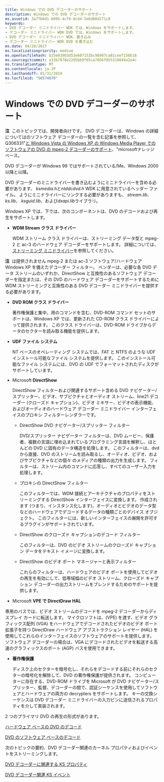 ```yaml
---
title: Windows での DVD デコーダーのサポート
description: Windows での DVD デコーダーのサポート
ms.assetid: 3a77b6d1-6095-4cf8-8cd4-2e6d80d171c8
keywords:
- DVD デコーダー ミニドライバー WDK では、Windows をサポートします。
- デコーダー ミニドライバー WDK DVD では、Windows をサポートします。
- DVD デコーダー ミニドライバー WDK、書き込み
- デコーダー ミニドライバー WDK DVD を書き込む
ms.date: 04/20/2017
ms.localizationpriority: medium
ms.openlocfilehash: b25e03803d53e607152bc98987ca81ceef156b18
ms.sourcegitcommit: a33b7978e22d5bb9f65ca7056f955319049a2e4c
ms.translationtype: MT
ms.contentlocale: ja-JP
ms.lasthandoff: 01/31/2019
ms.locfileid: "56574870"
---
```

# <a name="dvd-decoder-support-in-windows"></a>Windows での DVD デコーダーのサポート





**注**  このトピックでは、開発者向けです。 DVD デコーダーは、Windows の詳細についてはのソフトウェア デコーダーの一覧を含む記事を参照して、Q306331"[と Windows Vista の Windows XP の Windows Media Player でのソフトウェアの DVD の mpeg-2 デコーダーのサポート](https://go.microsoft.com/fwlink/p/?linkid=3100&ID=306331)、"microsoftナレッジ ベース。

 

DVD デコーダーが Windows 98 ではサポートされている/Me、Windows 2000 以降と以降。

DVD デコーダーのミニドライバーを書き込むようにミニドライバーを含める必要があります、 *ksmedia.h*と*ntddcdvd.h* WDK に用意されているヘッダー ファイル。 ようにミニドライバーにリンクする必要がありますも、 *stream.lib*、 *ks.lib*、 *ksguid.lib*、および*dxapi.lib*ライブラリ。

Windows XP では、下では、次のコンポーネントは、DVD のデコードおよび再生をサポートします。

-   **WDM Stream クラス ドライバー**

    WDM ストリーム クラス ドライバーは、ストリーミング データ型と mpeg-2 と ac-3 のハードウェア デコーダーをサポートします。 詳細については、[ストリーミング ミニドライバー](https://msdn.microsoft.com/library/windows/hardware/ff568275)を参照してください。

**注**  は提供されません mpeg-2 または ac-3 ソフトウェア/ハードウェア Windows XP を備えたデコーダー フィルター。 ベンダーは、必要な各 DVD データ ストリームのいずれか、DirectShow と互換性のあるソフトウェア デコーダーを指定または、その DVD のハードウェア デコーダーをサポートするために WDM ストリーミングと互換性のある DVD デコーダー ミニドライバーを提供する必要があります。

 

-   **DVD ROM クラス ドライバー**

    著作権保護と集中、用のコマンドを含む、DVD-ROM コマンド セットのサポートは、Windows XP では、更新された CD-ROM クラス ドライバーによって提供されます。 このクラス ドライバーは、DVD-ROM ドライブからデータのセクターを読み取る機能を提供します。

-   **UDF ファイル システム**

    NT ベースのオペレーティング システムでは、FAT と NTFS のような UDF インストール可能なファイル システムを提供します。 このインストール可能なファイル システムには、DVD の UDF でフォーマットされたディスクがサポートしています。

-   Microsoft **DirectShow**

    DirectShow フィルターおよび関連するサポート含める DVD ナビゲーター/スプリッター、ビデオ、サブピクチャとオーディオ ストリーム、line21 デコーダー (クローズド キャプション)、ビデオ ミキサー、ビデオの表示機能、およびオーディオのハードウェア デコーダー ミニドライバー インターフェイスのプロキシ フィルターレンダラーです。

    -   DirectShow DVD ナビゲーター/スプリッター フィルター

        DVD/スプリッター ナビゲーター フィルターは、DVD ムービー、保護者、複数の言語に埋め込まれているプログラミング言語を解釈し、ほとんどの DVD に固有のデータ構造を処理します。 このフィルターは、dvd から直接、DVD のストリームを読み取るし、オーディオ、ビデオ、およびサブピクチャなどの個々 のメディアの種類の出力を生成します。 フィルターは、ストリーム内のコマンドに応答し、すべてのユーザー入力を処理します。

    -   プロキシの DirectShow フィルター

        このフィルターでは、WDM 接続とアーキテクチャのプロパティをストリーミングする DirectShow インターフェイスに変換します。 作成されます (つまり、インスタンス化します)、オーディオとビデオのデータ型などのハードウェアでデコードするデータの種類ごとのデバイス オブジェクト。 このフィルターには、新しいインターフェイスの展開を許可するプラグインがサポートされています。

    -   DirectShow のクローズド キャプションのデコード フィルター

        このフィルターは、DVD のビデオ ストリームのクローズド キャプション データをテキスト イメージに変換します。

    -   DirectShow のビデオ ポート マネージャーと表示フィルター

        これらのフィルターは、ハードウェアのビデオ ポートを使用してビデオの再生を有効にして、低帯域幅のビデオ ストリーム、クローズド キャプション デコーダーの出力ストリームをブレンドするためのサポートを提供します。

-   Microsoft **VPE で DirectDraw HAL**

専用のバスでは、ビデオ ストリームのデコードを mpeg-2 デコーダーからディスプレイ カードに転送します。 マイクロソフトは、(VPE) を渡す、ビデオ グラフィックス配列 (VGA) をハードウェアでデコードされたビデオのビデオ ポート拡張子を持つ DirectDraw ハードウェア アブストラクション レイヤー (HAL) を使用してこれらのインターフェイスのソフトウェアのサポートを提供します。 ソフトウェア デコーダーの場合は、VGA にデコードされたビデオを転送する高速のグラフィックスのポート (AGP) バスを使用できます。

-   **著作権保護**

    ディスク上のセクターを暗号化し、それらをデコードする前にそれらのセクターの暗号化を解除して、DVD の著作権保護が提供されます。 コンピューターに存在する、DVD-ROM ドライブを Microsoft が DVD ナビゲーター/スプリッター、監督、デコーダーの間で、認証シーケンスを使用してソフトウェアとハードウェアの両方の decrypters をサポートします。 キーの交換シーケンスは DVD デコーダー ミニドライバーの入力ピンに送信されるプロパティを介して実装されます。

2 つのプライマリ DVD の再生の形式があります。

[ハードウェア ベースの DVD のデコード](hardware-based-dvd-decoding.md)

[DVD のソフトウェア ベースのデコード](software-based-dvd-decoding.md)

次のトピックの要約、DVD デコーダー関連のカーネル プロパティおよびイベントをストリーミングします。

[DVD デコーダーに関連する KS プロパティ](dvd-decoder-related-ks-properties.md)

[DVD デコーダー関連 KS イベント](dvd-decoder-related-ks-events.md)

 

 




